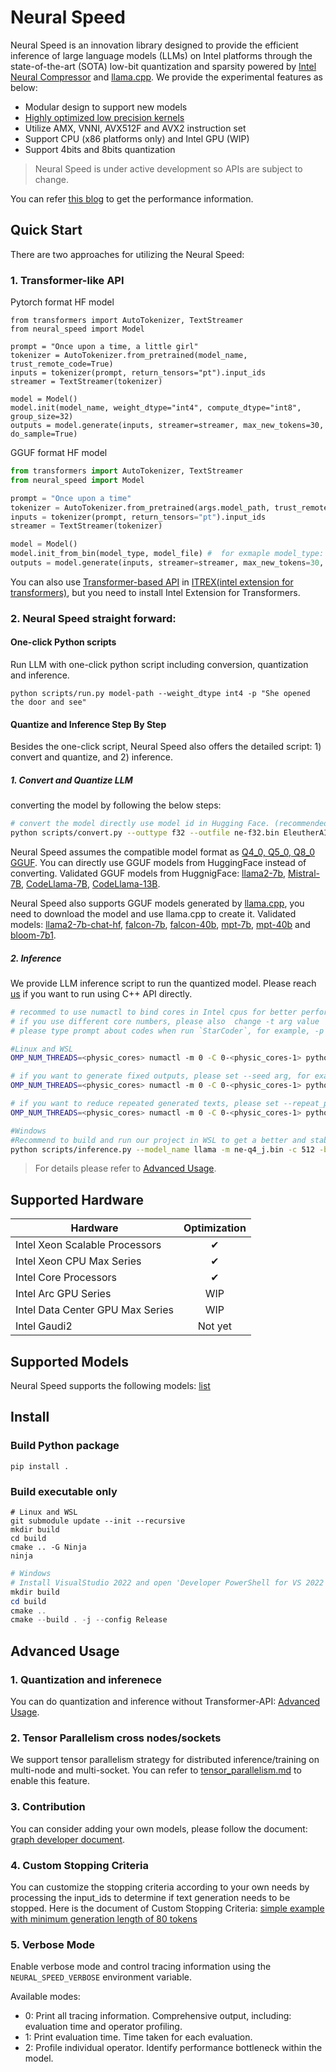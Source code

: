 # Neural Speed

Neural Speed is an innovation library designed to provide the efficient inference of large language models (LLMs) on Intel platforms through the state-of-the-art (SOTA) low-bit quantization and sparsity powered by [Intel Neural Compressor](https://github.com/intel/neural-compressor) and [llama.cpp](https://github.com/ggerganov/llama.cpp). We provide the experimental features as below:

- Modular design to support new models
- [Highly optimized low precision kernels](neural_speed/core/README.md)
- Utilize AMX, VNNI, AVX512F and AVX2 instruction set
- Support CPU (x86 platforms only) and Intel GPU (WIP)
- Support 4bits and 8bits quantization

> Neural Speed is under active development so APIs are subject to change.

You can refer [this blog](https://medium.com/@NeuralCompressor/llm-performance-of-intel-extension-for-transformers-f7d061556176) to get the performance information.

## Quick Start
There are two approaches for utilizing the Neural Speed:
### 1. Transformer-like API

Pytorch format HF model
```
from transformers import AutoTokenizer, TextStreamer
from neural_speed import Model

prompt = "Once upon a time, a little girl"
tokenizer = AutoTokenizer.from_pretrained(model_name, trust_remote_code=True)
inputs = tokenizer(prompt, return_tensors="pt").input_ids
streamer = TextStreamer(tokenizer)

model = Model()
model.init(model_name, weight_dtype="int4", compute_dtype="int8", group_size=32)
outputs = model.generate(inputs, streamer=streamer, max_new_tokens=30, do_sample=True)
```

GGUF format HF model
```python
from transformers import AutoTokenizer, TextStreamer
from neural_speed import Model

prompt = "Once upon a time"
tokenizer = AutoTokenizer.from_pretrained(args.model_path, trust_remote_code=True)
inputs = tokenizer(prompt, return_tensors="pt").input_ids
streamer = TextStreamer(tokenizer)

model = Model()
model.init_from_bin(model_type, model_file) #  for exmaple model_type: "llama", model_file: "/PATH/ggml-model-q4_0.gguf"
outputs = model.generate(inputs, streamer=streamer, max_new_tokens=30, do_sample=True)
```

You can also use [Transformer-based API](https://github.com/intel/intel-extension-for-transformers/blob/main/docs/weightonlyquant.md#llm-runtime-example-code) in [ITREX(intel extension for transformers)](https://github.com/intel/intel-extension-for-transformers), but you need to install Intel Extension for Transformers.

### 2. Neural Speed straight forward:

#### One-click Python scripts
Run LLM with one-click python script including conversion, quantization and inference.
```
python scripts/run.py model-path --weight_dtype int4 -p "She opened the door and see"
```

#### Quantize and Inference Step By Step
Besides the one-click script, Neural Speed also offers the detailed script: 1) convert and quantize, and 2) inference.

##### 1. Convert and Quantize LLM
converting the model by following the below steps:

```bash
# convert the model directly use model id in Hugging Face. (recommended)
python scripts/convert.py --outtype f32 --outfile ne-f32.bin EleutherAI/gpt-j-6b
```

Neural Speed assumes the compatible model format as [Q4_0, Q5_0, Q8_0 GGUF](https://github.com/ggerganov/ggml/blob/master/docs/gguf.md). You can directly use GGUF models from HuggingFace instead of converting. Validated GGUF models from HuggnigFace: [llama2-7b](https://huggingface.co/TheBloke/Llama-2-7B-Chat-GGUF), [Mistral-7B](https://huggingface.co/TheBloke/Mistral-7B-v0.1-GGUF), [CodeLlama-7B](https://huggingface.co/TheBloke/CodeLlama-7B-GGUF), [CodeLlama-13B](https://huggingface.co/TheBloke/CodeLlama-13B-GGUF). 

Neural Speed also supports GGUF models generated by [llama.cpp](https://github.com/ggerganov/llama.cpp), you need to download the model and use llama.cpp to create it. Validated models: [llama2-7b-chat-hf](https://huggingface.co/meta-llama/Llama-2-7b-chat-hf), [falcon-7b](https://huggingface.co/tiiuae/falcon-7b), [falcon-40b](https://huggingface.co/tiiuae/falcon-40b), [mpt-7b](https://huggingface.co/mosaicml/mpt-7b), [mpt-40b](https://huggingface.co/mosaicml/mpt-40b) and [bloom-7b1](https://huggingface.co/bigscience/bloomz-7b1).

##### 2. Inference

We provide LLM inference script to run the quantized model. Please reach [us](mailto:itrex.maintainers@intel.com) if you want to run using C++ API directly.
```bash
# recommed to use numactl to bind cores in Intel cpus for better performance
# if you use different core numbers, please also  change -t arg value
# please type prompt about codes when run `StarCoder`, for example, -p "def fibonnaci(".

#Linux and WSL
OMP_NUM_THREADS=<physic_cores> numactl -m 0 -C 0-<physic_cores-1> python scripts/inference.py --model_name llama -m ne-q4_j.bin -c 512 -b 1024 -n 256 -t <physic_cores> --color -p "She opened the door and see"

# if you want to generate fixed outputs, please set --seed arg, for example:
OMP_NUM_THREADS=<physic_cores> numactl -m 0 -C 0-<physic_cores-1> python scripts/inference.py --model_name llama -m ne-q4_j.bin -c 512 -b 1024 -n 256 -t <physic_cores> --color -p "She opened the door and see" --seed 12

# if you want to reduce repeated generated texts, please set --repeat_penalty (value > 1.0, default = 1.0), for example:
OMP_NUM_THREADS=<physic_cores> numactl -m 0 -C 0-<physic_cores-1> python scripts/inference.py --model_name llama -m ne-q4_j.bin -c 512 -b 1024 -n 256 -t <physic_cores> --color -p "She opened the door and see" --repeat_penalty 1.2

#Windows
#Recommend to build and run our project in WSL to get a better and stable performance
python scripts/inference.py --model_name llama -m ne-q4_j.bin -c 512 -b 1024 -n 256 -t <physic_cores|P-cores> --color -p "She opened the door and see"
```

> For details please refer to [Advanced Usage](./docs/advanced_usage.md).

## Supported Hardware
| Hardware | Optimization |
|-------------|:-------------:|
|Intel Xeon Scalable Processors | ✔ |
|Intel Xeon CPU Max Series | ✔ |
|Intel Core Processors | ✔ |
|Intel Arc GPU Series | WIP |
|Intel Data Center GPU Max Series | WIP |
|Intel Gaudi2 | Not yet |

## Supported Models

Neural Speed supports the following models: [list](./docs/supported_models.md)

## Install

### Build Python package
```shell
pip install .
```

### Build executable only

```shell
# Linux and WSL
git submodule update --init --recursive
mkdir build
cd build
cmake .. -G Ninja
ninja
```

```powershell
# Windows
# Install VisualStudio 2022 and open 'Developer PowerShell for VS 2022'
mkdir build
cd build
cmake ..
cmake --build . -j --config Release
```


## Advanced Usage

### 1. Quantization and inferenece
You can do quantization and inference without Transformer-API: [Advanced Usage](./docs/advanced_usage.md).

### 2. Tensor Parallelism cross nodes/sockets

We support tensor parallelism strategy for distributed inference/training on multi-node and multi-socket. You can refer to [tensor_parallelism.md](./docs/tensor_parallelism.md) to enable this feature.


### 3. Contribution

You can consider adding your own models, please follow the document: [graph developer document](./developer_document.md). 

### 4. Custom Stopping Criteria

You can customize the stopping criteria according to your own needs by processing the input_ids to determine if text generation needs to be stopped.
Here is the document of Custom Stopping Criteria: [simple example with minimum generation length of 80 tokens](./docs/customized_stop.md)

### 5. Verbose Mode

Enable verbose mode and control tracing information using the `NEURAL_SPEED_VERBOSE` environment variable.

Available modes:
- 0: Print all tracing information. Comprehensive output, including: evaluation time and operator profiling.
- 1: Print evaluation time. Time taken for each evaluation.
- 2: Profile individual operator. Identify performance bottleneck within the model.
